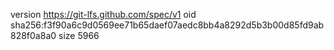 version https://git-lfs.github.com/spec/v1
oid sha256:f3f90a6c9d0569ee71b65daef07aedc8bb4a8292d5b3b00d85fd9ab828f0a8a0
size 5966
